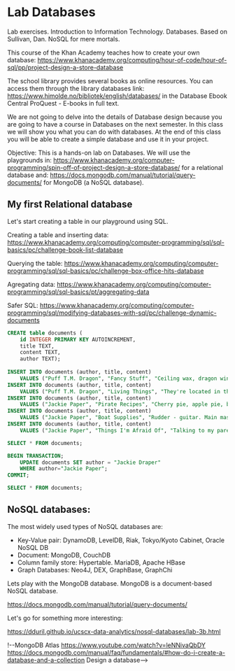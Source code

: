 # Lab Databases
Lab exercises. Introduction to Information Technology. Databases. Based on Sullivan, Dan. NoSQL for mere mortals. 

This course of the Khan Academy teaches how to create your own database:
https://www.khanacademy.org/computing/hour-of-code/hour-of-sql/pp/project-design-a-store-database

The school library provides several books as online resources. You can access them through the library databases link: https://www.himolde.no/bibliotek/english/databases/ in the Database Ebook Central ProQuest - E-books in full text. 

We are not going to delve into the details of Database design because you are going to have a course in Databases on the next semester. In this class we will show you what you can do with databases. At the end of this class you will be able to create a simple database and use it in your project.

Objective: This is a hands-on lab on Databases. We will use the playgrounds in:
https://www.khanacademy.org/computer-programming/spin-off-of-project-design-a-store-database/
for a relational database and:
https://docs.mongodb.com/manual/tutorial/query-documents/
for MongoDB (a NoSQL database).

## My first Relational database
Let's start creating a table in our playground using SQL.

Creating a table and inserting data:
https://www.khanacademy.org/computing/computer-programming/sql/sql-basics/pc/challenge-book-list-database

Querying the table:
https://www.khanacademy.org/computing/computer-programming/sql/sql-basics/pc/challenge-box-office-hits-database

Agregating data:
https://www.khanacademy.org/computing/computer-programming/sql/sql-basics/pt/aggregating-data

Safer SQL:
https://www.khanacademy.org/computing/computer-programming/sql/modifying-databases-with-sql/pc/challenge-dynamic-documents
```sql
CREATE table documents (
    id INTEGER PRIMARY KEY AUTOINCREMENT,
    title TEXT,
    content TEXT,
    author TEXT);
    
INSERT INTO documents (author, title, content)
    VALUES ("Puff T.M. Dragon", "Fancy Stuff", "Ceiling wax, dragon wings, etc.");
INSERT INTO documents (author, title, content)
    VALUES ("Puff T.M. Dragon", "Living Things", "They're located in the left ear, you know.");
INSERT INTO documents (author, title, content)
    VALUES ("Jackie Paper", "Pirate Recipes", "Cherry pie, apple pie, blueberry pie.");
INSERT INTO documents (author, title, content)
    VALUES ("Jackie Paper", "Boat Supplies", "Rudder - guitar. Main mast - bed post.");
INSERT INTO documents (author, title, content)
    VALUES ("Jackie Paper", "Things I'm Afraid Of", "Talking to my parents, the sea, giant pirates, heights.");

SELECT * FROM documents;

BEGIN TRANSACTION;
    UPDATE documents SET author = "Jackie Draper"
    WHERE author="Jackie Paper";
COMMIT;

SELECT * FROM documents;
```

## NoSQL databases:
The most widely used types of NoSQL databases are:
- Key-Value pair: DynamoDB, LevelDB, Riak, Tokyo/Kyoto Cabinet, Oracle NoSQL DB
- Document: MongoDB, CouchDB
- Column family store: Hypertable. MariaDB, Apache HBase
- Graph Databases: Neo4J, DEX, GraphBase, GraphChi

Lets play with the MongoDB database. MongoDB is a document-based NoSQL database.

https://docs.mongodb.com/manual/tutorial/query-documents/

Let's go for something more interesting:

https://dduril.github.io/ucscx-data-analytics/nosql-databases/lab-3b.html

<!--### Key-Value pair databases
Introduction to the technology: explain the data model (what makes all the systems in the class similar)-->
<!--Gives an assessment of the types of workloads for which it is and is not well-suited.-->
<!--Compares several of the specific products in the class, contrasting the things that are different between systems.-->

!--MongoDB Atlas https://www.youtube.com/watch?v=leNNivaQbDY
https://docs.mongodb.com/manual/faq/fundamentals/#how-do-i-create-a-database-and-a-collection
Design a database-->

